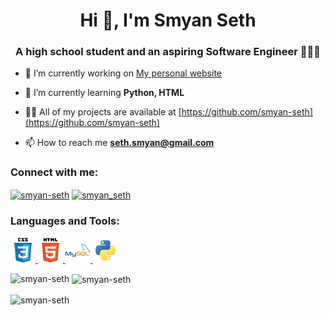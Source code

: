<h1 align="center">Hi 👋, I'm Smyan Seth</h1>
<h3 align="center">A high school student and an aspiring Software Engineer 👨🏻‍💻</h3>

- 🔭 I’m currently working on [My personal website](https://smyan-seth.github.io/about/)

- 🌱 I’m currently learning **Python, HTML**

- 👨‍💻 All of my projects are available at [https://github.com/smyan-seth](https://github.com/smyan-seth)

- 📫 How to reach me **seth.smyan@gmail.com**

<h3 align="left">Connect with me:</h3>
<p align="left">
<a href="https://linkedin.com/in/smyan-seth" target="blank"><img align="center" src="https://raw.githubusercontent.com/rahuldkjain/github-profile-readme-generator/master/src/images/icons/Social/linked-in-alt.svg" alt="smyan-seth" height="30" width="40" /></a>
<a href="https://instagram.com/smyan_seth" target="blank"><img align="center" src="https://raw.githubusercontent.com/rahuldkjain/github-profile-readme-generator/master/src/images/icons/Social/instagram.svg" alt="smyan_seth" height="30" width="40" /></a>
</p>

<h3 align="left">Languages and Tools:</h3>
<p align="left"> <a href="https://www.w3schools.com/css/" target="_blank" rel="noreferrer"> <img src="https://raw.githubusercontent.com/devicons/devicon/master/icons/css3/css3-original-wordmark.svg" alt="css3" width="40" height="40"/> </a> <a href="https://www.w3.org/html/" target="_blank" rel="noreferrer"> <img src="https://raw.githubusercontent.com/devicons/devicon/master/icons/html5/html5-original-wordmark.svg" alt="html5" width="40" height="40"/> </a> <a href="https://www.mysql.com/" target="_blank" rel="noreferrer"> <img src="https://raw.githubusercontent.com/devicons/devicon/master/icons/mysql/mysql-original-wordmark.svg" alt="mysql" width="40" height="40"/> </a> <a href="https://www.python.org" target="_blank" rel="noreferrer"> <img src="https://raw.githubusercontent.com/devicons/devicon/master/icons/python/python-original.svg" alt="python" width="40" height="40"/> </a> </p>

<p><img align="left" src="https://github-readme-stats.vercel.app/api/top-langs?username=smyan-seth&show_icons=true&theme=dark&title_color=ebebeb&text_color=d6d6d6&hide_border=true&locale=en&layout=compact" alt="smyan-seth" /></p>

<p>&nbsp;<img align="center" src="https://github-readme-stats.vercel.app/api?username=smyan-seth&show_icons=true&theme=dark&title_color=ebebeb&text_color=d6d6d6&hide_border=true&cache_seconds=1800&locale=en" alt="smyan-seth" /></p>

<p><img align="center" src="https://github-readme-streak-stats.herokuapp.com/?user=smyan-seth&theme=dark" alt="smyan-seth" /></p>
